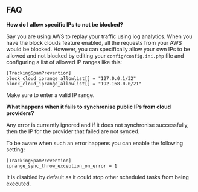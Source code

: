 ## FAQ

__How do I allow specific IPs to not be blocked?__

Say you are using AWS to replay your traffic using log analytics. When you have the block clouds feature enabled, all the requests from your AWS would be blocked. However, you can specifically allow your own IPs to be allowed and not blocked by editing your `config/config.ini.php` file and configuring a list of allowed IP ranges like this:

```
[TrackingSpamPrevention]
block_cloud_iprange_allowlist[] = "127.0.0.1/32"
block_cloud_iprange_allowlist[] = "192.168.0.0/21"
```

Make sure to enter a valid IP range. 

__What happens when it fails to synchronise public IPs from cloud providers?__

Any error is currently ignored and if it does not synchronise successfully, then the IP for the provider that failed are not synced.

To be aware when such an error happens you can enable the following setting:

```
[TrackingSpamPrevention]
iprange_sync_throw_exception_on_error = 1
```

It is disabled by default as it could stop other scheduled tasks from being executed.
